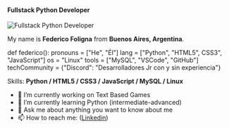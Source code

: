 #### **Fullstack Python Developer**
![**Fullstack Python Developer**](https://github.com/ffoligna/images/blob/main/AvatarSaludo.png)

My name is **Federico Foligna** from **Buenos Aires, Argentina**.

def federico\():
    pronouns = \["He", "Él"]
    lang = \["Python", "HTML5", CSS3", "JavaScript"]
    os = "Linux"
    tools = \["MySQL", "VSCode", "GitHub"]
    techCommunity = \{"Discord": "Desarrolladores Jr con y sin experiencia"}

Skills: **Python / HTML5 / CSS3 / JavaScript / MySQL / Linux**

- 🔭 I’m currently working on Text Based Games 
- 🌱 I’m currently learning Python (intermediate-advanced) 
- 💬 Ask me about anything you want to know about me 
- 📫 How to reach me: ([Linkedin](https://www.linkedin.com/in/federico-foligna/)) 


<!--
**ffoligna/ffoligna** is a ✨ _special_ ✨ repository because its `README.md` (this file) appears on your GitHub profile.

Here are some ideas to get you started:

- 🔭 I’m currently working on ...
- 🌱 I’m currently learning ...
- 👯 I’m looking to collaborate on ...
- 🤔 I’m looking for help with ...
- 💬 Ask me about ...
- 📫 How to reach me: ...
- 😄 Pronouns: ...
- ⚡ Fun fact: ...
-->
